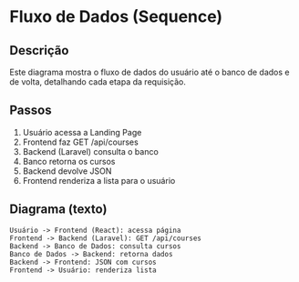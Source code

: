 # Fluxo de Dados (Sequence)

## Descrição
Este diagrama mostra o fluxo de dados do usuário até o banco de dados e de volta, detalhando cada etapa da requisição.

## Passos
1. Usuário acessa a Landing Page
2. Frontend faz GET /api/courses
3. Backend (Laravel) consulta o banco
4. Banco retorna os cursos
5. Backend devolve JSON
6. Frontend renderiza a lista para o usuário

## Diagrama (texto)

```
Usuário -> Frontend (React): acessa página
Frontend -> Backend (Laravel): GET /api/courses
Backend -> Banco de Dados: consulta cursos
Banco de Dados -> Backend: retorna dados
Backend -> Frontend: JSON com cursos
Frontend -> Usuário: renderiza lista
```

